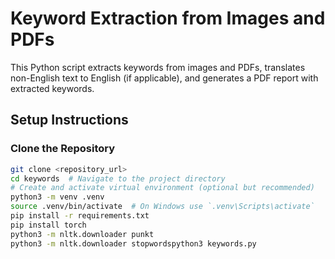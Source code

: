 # Keyword Extraction from Images and PDFs

This Python script extracts keywords from images and PDFs, translates non-English text to English (if applicable), and generates a PDF report with extracted keywords.

## Setup Instructions

### Clone the Repository

```bash
git clone <repository_url>
cd keywords  # Navigate to the project directory
# Create and activate virtual environment (optional but recommended)
python3 -m venv .venv
source .venv/bin/activate  # On Windows use `.venv\Scripts\activate`
pip install -r requirements.txt
pip install torch
python3 -m nltk.downloader punkt
python3 -m nltk.downloader stopwordspython3 keywords.py

